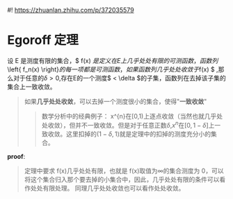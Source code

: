 #! https://zhuanlan.zhihu.com/p/372035579

# Egoroff 定理

设 E 是测度有限的集合，$ f(x) $是定义在 E 上几乎处处有限的可测函数，函数列$\left\{ f_n(x) \right\}$的每一项都是可测函数，如果函数列几乎处处收敛于$f(x) $ ,那么对于任意的$\delta>0$,存在E的一个测度$ < \delta $的子集，函数列在去掉该子集的集合上一致收敛。

> 如果**几乎处处收敛**，可以去掉一个测度很小的集合，使得"**一致收敛**"
>
> > 数学分析中的经典例子： x^{n}在[0,1)上逐点收敛（当然也就几乎处处收敛），但并不一致收敛。但是对于任意正数$\delta$,$x^n$在$[0,1-\delta]$上一致收敛。这里扣掉的$(1-\delta,1)$就是定理中的扣掉的测度充分小的集合。

**proof**:

> 定理中要求 f(x)几乎处处有限，也就是 f(x)取值为$\infty$的集合测度为 0，可以将这个集合归入那个要去掉的小集合中，因此，几乎处处有限的条件可以看作处处有限处理。
> 同理几乎处处收敛也可以看作处处收敛。
